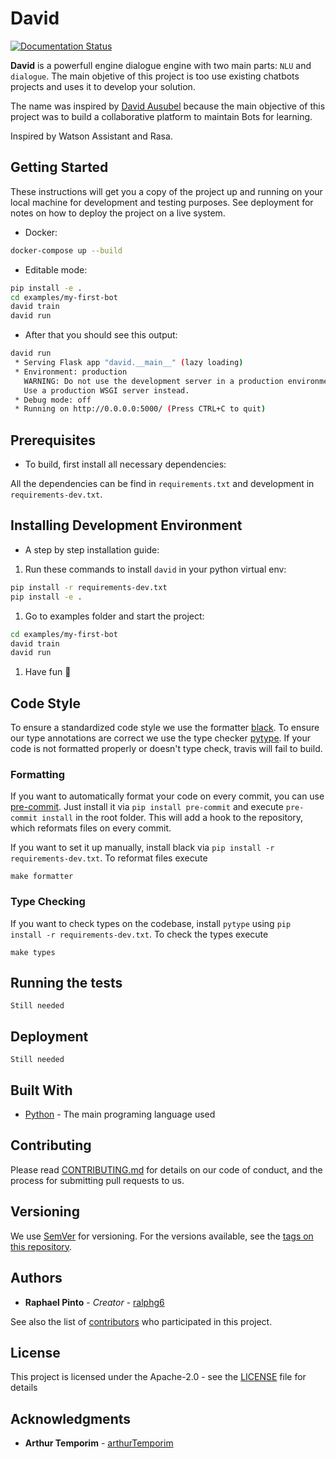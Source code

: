 # David

[![Documentation Status](https://readthedocs.org/projects/david-ausubel/badge/?version=latest)](https://david-ausubel.readthedocs.io/en/latest/?badge=latest)


**David** is a powerfull engine dialogue engine with two main parts: `NLU` and `dialogue`. The main objetive of this project is too use existing chatbots projects and uses it to develop your solution.

The name was inspired by [David Ausubel](https://novaescola.org.br/conteudo/262/david-ausubel-e-a-aprendizagem-significativa) because the main objective of this project was to build a collaborative platform to maintain Bots for learning.

Inspired by Watson Assistant and Rasa.

## Getting Started

These instructions will get you a copy of the project up and running on your local machine for development and testing purposes. See deployment for notes on how to deploy the project on a live system.

* Docker:

```bash
docker-compose up --build
```

* Editable mode:

```bash
pip install -e .
cd examples/my-first-bot
david train
david run
```

* After that you should see this output:

```bash
david run
 * Serving Flask app "david.__main__" (lazy loading)
 * Environment: production
   WARNING: Do not use the development server in a production environment.
   Use a production WSGI server instead.
 * Debug mode: off
 * Running on http://0.0.0.0:5000/ (Press CTRL+C to quit)
```

## Prerequisites

* To build, first install all necessary dependencies:

All the dependencies can be find in `requirements.txt` and development in `requirements-dev.txt`.

## Installing Development Environment

* A step by step installation guide:

1. Run these commands to install `david` in your python virtual env:

```bash
pip install -r requirements-dev.txt
pip install -e .
```

1. Go to examples folder and start the project:

```bash
cd examples/my-first-bot
david train
david run
```

1. Have fun :rocket:

## Code Style

To ensure a standardized code style we use the formatter [black](https://github.com/ambv/black).
To ensure our type annotations are correct we use the type checker [pytype](https://github.com/google/pytype). 
If your code is not formatted properly or doesn't type check, travis will fail to build.

### Formatting

If you want to automatically format your code on every commit, you can use [pre-commit](https://pre-commit.com/).
Just install it via `pip install pre-commit` and execute `pre-commit install` in the root folder.
This will add a hook to the repository, which reformats files on every commit.

If you want to set it up manually, install black via `pip install -r requirements-dev.txt`.
To reformat files execute
```
make formatter
```

### Type Checking

If you want to check types on the codebase, install `pytype` using `pip install -r requirements-dev.txt`.
To check the types execute
```
make types
```

## Running the tests

`Still needed`

## Deployment

`Still needed`

## Built With

* [Python](https://www.python.org/) - The main programing language used

## Contributing

Please read [CONTRIBUTING.md](CONTRIBUTING.md) for details on our code of conduct, and the process for submitting pull requests to us.

## Versioning

We use [SemVer](http://semver.org/) for versioning. For the versions available, see the [tags on this repository](https://github.com/your/project/tags). 

## Authors

* **Raphael Pinto** - *Creator* - [ralphg6](https://github.com/ralphg6)

See also the list of [contributors](https://github.com/ralphg6/david/graphs/contributors) who participated in this project.

## License

This project is licensed under the Apache-2.0 - see the [LICENSE](LICENSE) file for details

## Acknowledgments

* **Arthur Temporim** - [arthurTemporim](https://github.com/arthurTemporim)

